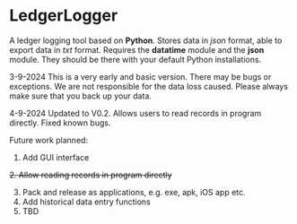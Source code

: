 # LedgerLogger
A ledger logging tool based on **Python**.
Stores data in _json_ format, able to export data in _txt_ format.
Requires the **datatime** module and the **json** module. They should be there with your default Python installations.

3-9-2024
This is a very early and basic version. There may be bugs or exceptions. We are not responsible for the data loss caused. Please always make sure that you back up your data.

4-9-2024
Updated to V0.2. Allows users to read records in program directly. Fixed known bugs.

Future work planned:
1. Add GUI interface

~~2. Allow reading records in program directly~~

3. Pack and release as applications, e.g. exe, apk, iOS app etc.
4. Add historical data entry functions
5. TBD
